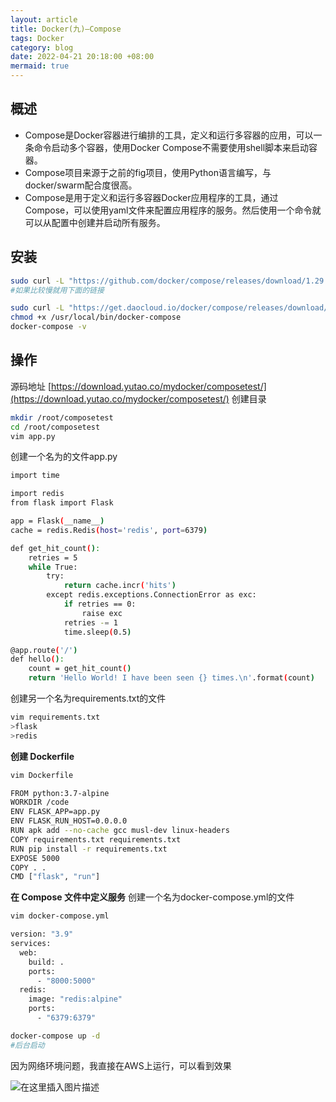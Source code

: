 ```yaml
---
layout: article
title: Docker(九)—Compose
tags: Docker
category: blog
date: 2022-04-21 20:18:00 +08:00
mermaid: true
---
```

## 概述
- Compose是Docker容器进行编排的工具，定义和运行多容器的应用，可以一条命令启动多个容器，使用Docker Compose不需要使用shell脚本来启动容器。
- Compose项目来源于之前的fig项目，使用Python语言编写，与docker/swarm配合度很高。
- Compose是用于定义和运行多容器Docker应用程序的工具，通过Compose，可以使用yaml文件来配置应用程序的服务。然后使用一个命令就可以从配置中创建并启动所有服务。

## 安装 

```bash
sudo curl -L "https://github.com/docker/compose/releases/download/1.29.2/docker-compose-$(uname -s)-$(uname -m)" -o /usr/local/bin/docker-compose
#如果比较慢就用下面的链接
```

```bash
sudo curl -L "https://get.daocloud.io/docker/compose/releases/download/1.29.2/docker-compose-$(uname -s)-$(uname -m)" -o /usr/local/bin/docker-compose
chmod +x /usr/local/bin/docker-compose
docker-compose -v
```
## 操作
源码地址 [https://download.yutao.co/mydocker/composetest/](https://download.yutao.co/mydocker/composetest/)
创建目录
```bash
mkdir /root/composetest
cd /root/composetest
vim app.py
```
创建一个名为的文件app.py
```bash
import time

import redis
from flask import Flask

app = Flask(__name__)
cache = redis.Redis(host='redis', port=6379)

def get_hit_count():
    retries = 5
    while True:
        try:
            return cache.incr('hits')
        except redis.exceptions.ConnectionError as exc:
            if retries == 0:
                raise exc
            retries -= 1
            time.sleep(0.5)

@app.route('/')
def hello():
    count = get_hit_count()
    return 'Hello World! I have been seen {} times.\n'.format(count)
```
创建另一个名为requirements.txt的文件
```bash
vim requirements.txt
>flask
>redis
```
**创建 Dockerfile**

```bash
vim Dockerfile
```

```bash
FROM python:3.7-alpine
WORKDIR /code
ENV FLASK_APP=app.py
ENV FLASK_RUN_HOST=0.0.0.0
RUN apk add --no-cache gcc musl-dev linux-headers
COPY requirements.txt requirements.txt
RUN pip install -r requirements.txt
EXPOSE 5000
COPY . .
CMD ["flask", "run"]
```
**在 Compose 文件中定义服务**
创建一个名为docker-compose.yml的文件

```bash
vim docker-compose.yml
```

```bash
version: "3.9"
services:
  web:
    build: .
    ports:
      - "8000:5000"
  redis:
    image: "redis:alpine"
    ports:
      - "6379:6379"
```

```bash
docker-compose up -d
#后台启动
```

因为网络环境问题，我直接在AWS上运行，可以看到效果

![在这里插入图片描述](https://img-blog.csdnimg.cn/e539c2a4043b463e9bdc75d760cf39b8.png?x-oss-process=image/watermark,type_d3F5LXplbmhlaQ,shadow_50,text_Q1NETiBAeXV0YW9fNTE3,size_20,color_FFFFFF,t_70,g_se,x_16)
